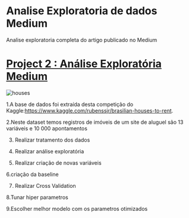 # Analise Exploratoria de dados Medium

Analise exploratoria completa do artigo publicado no Medium



# [Project 2 : Análise Exploratória Medium ](https://github.com/bezerraluis/-Main-projects/blob/master/Projects/Post_Medium_Analise_Explorat%C3%B3ria.ipynb)

![houses](https://github.com/bezerraluis/-Main-projects/blob/master/images/cidade.jpg)


1.A base de dados foi extraída desta competição do Kaggle:https://www.kaggle.com/rubenssjr/brasilian-houses-to-rent. 


2.Neste dataset temos registros de imóveis de um site de aluguel são 13 variáveis e 10 000 apontamentos

3. Realizar tratamento dos dados 

4. Realizar análise exploratória 

5. Realizar criação de novas variáveis 

6.criação da baseline

7. Realizar Cross Validation

8.Tunar hiper parametros

9.Escolher melhor modelo com os parametros otimizados 
